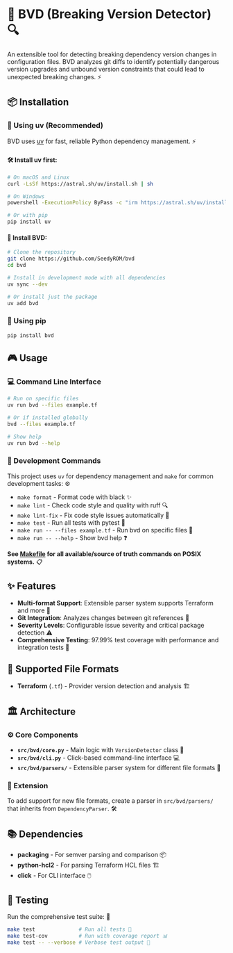# 🚨 BVD (Breaking Version Detector) 🔍

An extensible tool for detecting breaking dependency version changes in configuration files. BVD analyzes git diffs to identify potentially dangerous version upgrades and unbound version constraints that could lead to unexpected breaking changes. ⚡

## 📦 Installation

### 🚀 Using uv (Recommended)

BVD uses [uv](https://docs.astral.sh/uv/) for fast, reliable Python dependency management. ⚡

#### 🛠️ Install uv first:
```bash
# On macOS and Linux
curl -LsSf https://astral.sh/uv/install.sh | sh

# On Windows
powershell -ExecutionPolicy ByPass -c "irm https://astral.sh/uv/install.ps1 | iex"

# Or with pip
pip install uv
```

#### 🎯 Install BVD:
```bash
# Clone the repository
git clone https://github.com/SeedyROM/bvd
cd bvd

# Install in development mode with all dependencies
uv sync --dev

# Or install just the package
uv add bvd
```

### 🐍 Using pip
```bash
pip install bvd
```

## 🎮 Usage

### 💻 Command Line Interface
```bash
# Run on specific files
uv run bvd --files example.tf

# Or if installed globally
bvd --files example.tf

# Show help
uv run bvd --help
```

### 🔧 Development Commands

This project uses `uv` for dependency management and `make` for common development tasks: ⚙️

- `make format` - Format code with black ✨
- `make lint` - Check code style and quality with ruff 🔍  
- `make lint-fix` - Fix code style issues automatically 🔧
- `make test` - Run all tests with pytest 🧪
- `make run -- --files example.tf` - Run bvd on specific files 🎯
- `make run -- --help` - Show bvd help ❓


**See [Makefile](Makefile) for all available/source of truth commands on POSIX systems.** 📋

## ✨ Features

- **Multi-format Support**: Extensible parser system supports Terraform and more 🔧
- **Git Integration**: Analyzes changes between git references 🌳
- **Severity Levels**: Configurable issue severity and critical package detection ⚠️
- **Comprehensive Testing**: 97.99% test coverage with performance and integration tests 🎯

## 📄 Supported File Formats

- **Terraform** (`.tf`) - Provider version detection and analysis 🏗️

## 🏛️ Architecture

### ⚙️ Core Components

- **`src/bvd/core.py`** - Main logic with `VersionDetector` class 🧠
- **`src/bvd/cli.py`** - Click-based command-line interface 💻
- **`src/bvd/parsers/`** - Extensible parser system for different file formats 🔧

### 🔌 Extension

To add support for new file formats, create a parser in `src/bvd/parsers/` that inherits from `DependencyParser`. 🛠️

## 📚 Dependencies

- **packaging** - For semver parsing and comparison 📦
- **python-hcl2** - For parsing Terraform HCL files 🏗️  
- **click** - For CLI interface 🖱️

## 🧪 Testing

Run the comprehensive test suite: 🚀
```bash
make test              # Run all tests 🧪
make test-cov          # Run with coverage report 📊
make test -- --verbose # Verbose test output 📢
```